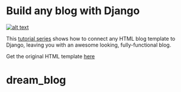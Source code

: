 # Build any blog with Django

[![alt text](https://github.com/justdjango/dream_blog/blob/master/thumbnail.png "Logo")](https://youtu.be/HWg3zXWwre8)

This [tutorial series](https://youtu.be/HWg3zXWwre8) shows how to connect any HTML blog template to Django, leaving you with an awesome looking, fully-functional blog.

Get the original HTML template [here](https://bootstrapious.com/p/bootstrap-blog)
# dream_blog

